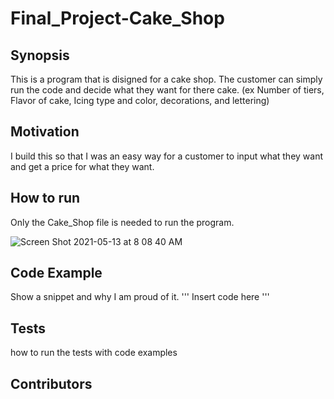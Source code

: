 # Final_Project-Cake_Shop

## Synopsis
This is a program that is disigned for a cake shop. The customer can simply run the code and decide what they want for there cake. (ex Number of tiers, Flavor of cake, Icing type and color, decorations, and lettering)

## Motivation
I build this so that I was an easy way for a customer to input what they want and get a price for what they want. 

## How to run
Only the Cake_Shop file is needed to run the program. 

![Screen Shot 2021-05-13 at 8 08 40 AM](https://user-images.githubusercontent.com/77160908/118137461-76050580-b3c2-11eb-8b49-3ed8aef6a990.png)


## Code Example
Show a snippet and why I am proud of it.
 '''
 Insert code here
 '''
 ## Tests
 how to run the tests with code examples
 
 ## Contributors
 
